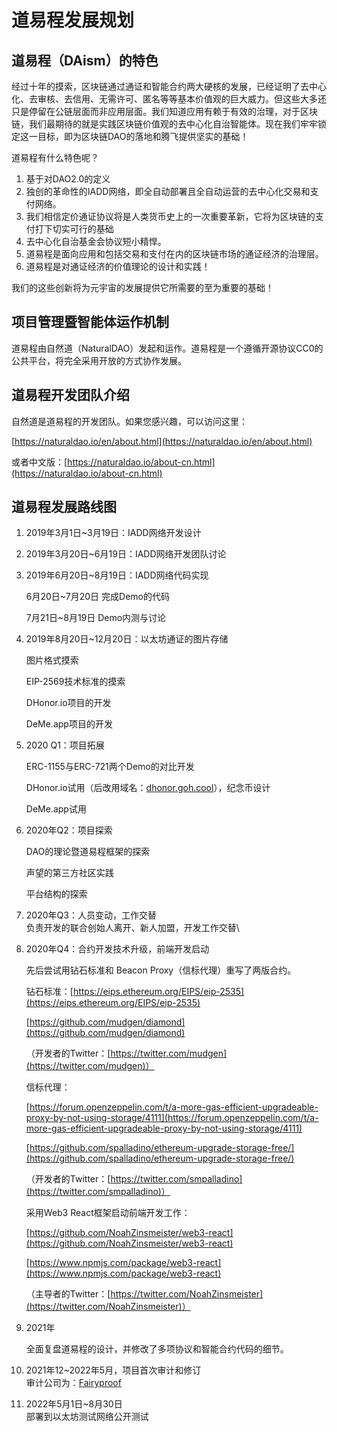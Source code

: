 # 道易程发展规划

## 道易程（DAism）的特色

经过十年的摸索，区块链通过通证和智能合约两大硬核的发展，已经证明了去中心化、去审核、去信用、无需许可、匿名等等基本价值观的巨大威力。但这些大多还只是停留在公链层面而非应用层面。我们知道应用有赖于有效的治理，对于区块链，我们最期待的就是实践区块链价值观的去中心化自治智能体。现在我们牢牢锁定这一目标，即为区块链DAO的落地和腾飞提供坚实的基础！

道易程有什么特色呢？

1. 基于对DAO2.0的定义
2. 独创的革命性的IADD网络，即全自动部署且全自动运营的去中心化交易和支付网络。
3. 我们相信定价通证协议将是人类货币史上的一次重要革新，它将为区块链的支付打下切实可行的基础
4. 去中心化自治基金会协议短小精悍。
5. 道易程是面向应用和包括交易和支付在内的区块链市场的通证经济的治理层。
6. 道易程是对通证经济的价值理论的设计和实践！

我们的这些创新将为元宇宙的发展提供它所需要的至为重要的基础！

## 项目管理暨智能体运作机制

道易程由自然道（NaturalDAO）发起和运作。道易程是一个遵循开源协议CC0的公共平台，将完全采用开放的方式协作发展。&#x20;

## 道易程开发团队介绍

自然道是道易程的开发团队。如果您感兴趣，可以访问这里：

[https://naturaldao.io/en/about.html](https://naturaldao.io/en/about.html)

或者中文版：[https://naturaldao.io/about-cn.html](https://naturaldao.io/about-cn.html)

## 道易程发展路线图

1. 2019年3月1日\~3月19日：IADD网络开发设计
2. 2019年3月20日\~6月19日：IADD网络开发团队讨论
3.  2019年6月20日\~8月19日：IADD网络代码实现

    6月20日\~7月20日 完成Demo的代码

    7月21日\~8月19日 Demo内测与讨论
4.  2019年8月20日\~12月20日：以太坊通证的图片存储

    图片格式摸索

    EIP-2569技术标准的摸索

    DHonor.io项目的开发

    DeMe.app项目的开发
5.  2020 Q1：项目拓展

    ERC-1155与ERC-721两个Demo的对比开发

    DHonor.io试用（后改用域名：[dhonor.goh.cool](http://dhonor.goh.cool/)），纪念币设计

    DeMe.app试用
6.  2020年Q2：项目探索

    DAO的理论暨道易程框架的探索

    声望的第三方社区实践

    平台结构的探索
7. 2020年Q3：人员变动，工作交替\
   负责开发的联合创始人离开、新人加盟，开发工作交替\

8.  2020年Q4：合约开发技术升级，前端开发启动

    先后尝试用钻石标准和 Beacon Proxy（信标代理）重写了两版合约。

    钻石标准：[https://eips.ethereum.org/EIPS/eip-2535](https://eips.ethereum.org/EIPS/eip-2535)

    [https://github.com/mudgen/diamond](https://github.com/mudgen/diamond)

    （开发者的Twitter：[https://twitter.com/mudgen](https://twitter.com/mudgen)）

    信标代理：

    [https://forum.openzeppelin.com/t/a-more-gas-efficient-upgradeable-proxy-by-not-using-storage/4111](https://forum.openzeppelin.com/t/a-more-gas-efficient-upgradeable-proxy-by-not-using-storage/4111)

    [https://github.com/spalladino/ethereum-upgrade-storage-free/](https://github.com/spalladino/ethereum-upgrade-storage-free/)

    （开发者的Twitter：[https://twitter.com/smpalladino](https://twitter.com/smpalladino)）

    采用Web3 React框架启动前端开发工作：

    [https://github.com/NoahZinsmeister/web3-react](https://github.com/NoahZinsmeister/web3-react)

    [https://www.npmjs.com/package/web3-react](https://www.npmjs.com/package/web3-react)

    （主导者的Twitter：[https://twitter.com/NoahZinsmeister](https://twitter.com/NoahZinsmeister)）
9.  2021年

    全面复盘道易程的设计，并修改了多项协议和智能合约代码的细节。
10. 2021年12\~2022年5月，项目首次审计和修订\
    审计公司为：[Fairyproof](https://www.fairyproof.com/)
11. 2022年5月1日\~8月30日\
    部署到以太坊测试网络公开测试
